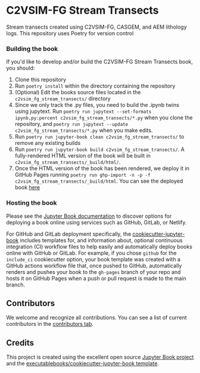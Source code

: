 # C2VSIM-FG Stream Transects

Stream transects created using C2VSIM-FG, CASGEM, and AEM lithology logs. This repository uses Poetry for version control

### Building the book

If you'd like to develop and/or build the C2VSIM-FG Stream Transects book, you should:

1. Clone this repository
2. Run `poetry install` within the directory containing the repository
3. (Optional) Edit the books source files located in the `c2vsim_fg_stream_transects/` directory
4. Since we only track the .py files, you need to build the .ipynb twins using jupytext. Run `poetry run jupytext --set-formats ipynb,py:percent c2vsim_fg_stream_transects/*.py` when you clone the repository, and
   `poetry run jupytext --update c2vsim_fg_stream_transects/*.py` when you make edits.
6. Run `poetry run jupyter-book clean c2vsim_fg_stream_transects/` to remove any existing builds
7. Run `poetry run jupyter-book build c2vsim_fg_stream_transects/`. A fully-rendered HTML version of the book will be built in `c2vsim_fg_stream_transects/_build/html/`.
8. Once the HTML version of the book has been rendered, we deploy it in GitHub Pages running `poetry run ghp-import -n -p -f c2vsim_fg_stream_transects/_build/html`. You can see the deployed book [here](https://larrywalkerassociates.github.io/c2vsim_fg_stream_transects/intro.html)



### Hosting the book

Please see the [Jupyter Book documentation](https://jupyterbook.org/publish/web.html) to discover options for deploying a book online using services such as GitHub, GitLab, or Netlify.

For GitHub and GitLab deployment specifically, the [cookiecutter-jupyter-book](https://github.com/executablebooks/cookiecutter-jupyter-book) includes templates for, and information about, optional continuous integration (CI) workflow files to help easily and automatically deploy books online with GitHub or GitLab. For example, if you chose `github` for the `include_ci` cookiecutter option, your book template was created with a GitHub actions workflow file that, once pushed to GitHub, automatically renders and pushes your book to the `gh-pages` branch of your repo and hosts it on GitHub Pages when a push or pull request is made to the main branch.

## Contributors

We welcome and recognize all contributions. You can see a list of current contributors in the [contributors tab](https://github.com/jtdiazcLWA/c2vsim_fg_stream_transects/graphs/contributors).

## Credits

This project is created using the excellent open source [Jupyter Book project](https://jupyterbook.org/) and the [executablebooks/cookiecutter-jupyter-book template](https://github.com/executablebooks/cookiecutter-jupyter-book).
